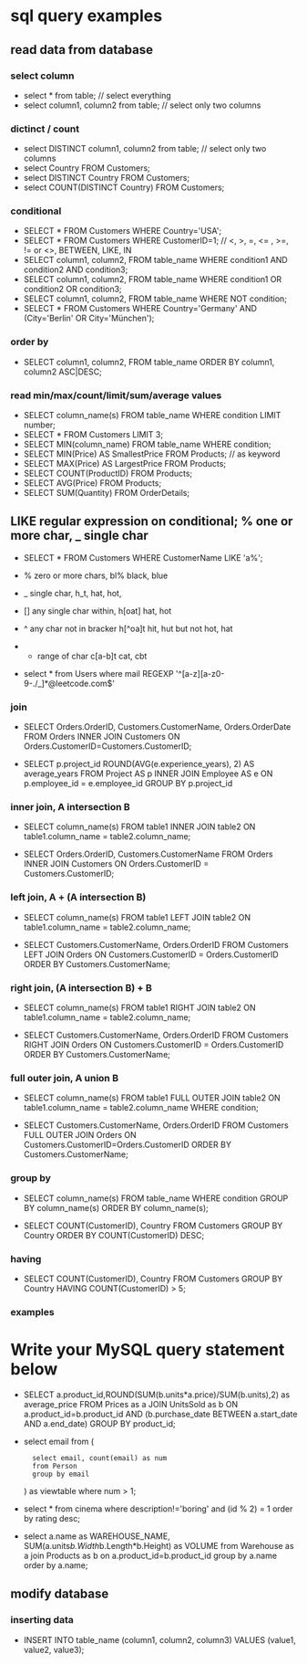 # sql query examples

## read data from database

### select column
- select * from table; // select everything
- select column1, column2 from table; // select only two columns

### dictinct / count
- select DISTINCT column1, column2 from table; // select only two columns
- select Country FROM Customers;
- select DISTINCT Country FROM Customers;
- select COUNT(DISTINCT Country) FROM Customers;


### conditional 
- SELECT * FROM Customers WHERE Country='USA';
- SELECT * FROM Customers WHERE CustomerID=1; // <, >, =, <= , >=, != or <>, BETWEEN, LIKE, IN
- SELECT column1, column2, FROM table_name WHERE condition1 AND condition2 AND condition3; 
- SELECT column1, column2, FROM table_name WHERE condition1 OR condition2 OR condition3; 
- SELECT column1, column2, FROM table_name WHERE NOT condition;
- SELECT * FROM Customers WHERE Country='Germany' AND (City='Berlin' OR City='München');


### order by
- SELECT column1, column2, FROM table_name ORDER BY column1, column2 ASC|DESC;


### read min/max/count/limit/sum/average values
- SELECT column_name(s) FROM table_name WHERE condition LIMIT number;
- SELECT * FROM Customers LIMIT 3;
- SELECT MIN(column_name) FROM table_name WHERE condition;
- SELECT MIN(Price) AS SmallestPrice FROM Products; // as keyword
- SELECT MAX(Price) AS LargestPrice FROM Products;
- SELECT COUNT(ProductID) FROM Products;
- SELECT AVG(Price) FROM Products;
- SELECT SUM(Quantity) FROM OrderDetails;

## LIKE regular expression on conditional; % one or more char, _ single char
- SELECT * FROM Customers WHERE CustomerName LIKE 'a%';

- % zero or more chars, bl% black, blue 
- _ single char, h_t, hat, hot, 
- [] any single char within, h[oat] hat, hot
- ^ any char not in bracker h[^oa]t hit, hut but not hot, hat
- - range of char c[a-b]t cat, cbt

- select * from Users where mail REGEXP '^[a-z][a-z0-9-./_]*@leetcode.com$'

### join
- SELECT Orders.OrderID, Customers.CustomerName, Orders.OrderDate 
    FROM Orders 
    INNER JOIN Customers 
    ON Orders.CustomerID=Customers.CustomerID;


- SELECT                p.project_id
                        ROUND(AVG(e.experience_years), 2) AS average_years
    FROM                Project AS p
    INNER JOIN          Employee AS e
    ON                  p.employee_id = e.employee_id
    GROUP BY            p.project_id    

### inner join, A intersection B
- SELECT column_name(s)
    FROM table1
    INNER JOIN table2
    ON table1.column_name = table2.column_name;

- SELECT Orders.OrderID, Customers.CustomerName
    FROM Orders
    INNER JOIN Customers ON Orders.CustomerID = Customers.CustomerID;    
    

### left join, A + (A intersection B)
- SELECT column_name(s)
    FROM table1
    LEFT JOIN table2
    ON table1.column_name = table2.column_name;

- SELECT Customers.CustomerName, Orders.OrderID
    FROM Customers
    LEFT JOIN Orders ON Customers.CustomerID = Orders.CustomerID
    ORDER BY Customers.CustomerName;

### right join, (A intersection B) + B

- SELECT column_name(s)
    FROM table1
    RIGHT JOIN table2
    ON table1.column_name = table2.column_name;

- SELECT Customers.CustomerName, Orders.OrderID
    FROM Customers
    RIGHT JOIN Orders ON Customers.CustomerID = Orders.CustomerID
    ORDER BY Customers.CustomerName;

### full outer join, A union B
- SELECT column_name(s)
    FROM table1
    FULL OUTER JOIN table2
    ON table1.column_name = table2.column_name
    WHERE condition;

- SELECT Customers.CustomerName, Orders.OrderID
    FROM Customers
    FULL OUTER JOIN Orders ON Customers.CustomerID=Orders.CustomerID
    ORDER BY Customers.CustomerName;

### group by
- SELECT column_name(s)
    FROM table_name
    WHERE condition
    GROUP BY column_name(s)
    ORDER BY column_name(s);

- SELECT COUNT(CustomerID), Country
    FROM Customers
    GROUP BY Country
    ORDER BY COUNT(CustomerID) DESC;

### having
- SELECT COUNT(CustomerID), Country
    FROM Customers
    GROUP BY Country
    HAVING COUNT(CustomerID) > 5;


### examples
# Write your MySQL query statement below
- SELECT a.product_id,ROUND(SUM(b.units*a.price)/SUM(b.units),2) as average_price
    FROM Prices as a
    JOIN UnitsSold as b
    ON a.product_id=b.product_id AND (b.purchase_date BETWEEN a.start_date AND a.end_date)
    GROUP BY product_id;


- select email from 
    (
    
        select email, count(email) as num 
        from Person 
        group by email
    
    )  as viewtable 
    where num > 1;
    
- select * from cinema
    where description!='boring' and (id % 2) = 1
    order by rating desc;    

- select a.name as WAREHOUSE_NAME, SUM(a.units*b.Width*b.Length*b.Height) as VOLUME 
    from Warehouse as a
    join Products as b on a.product_id=b.product_id
    group by a.name
    order by a.name;

## modify database

### inserting data
- INSERT INTO table_name (column1, column2, column3) VALUES (value1, value2, value3);


